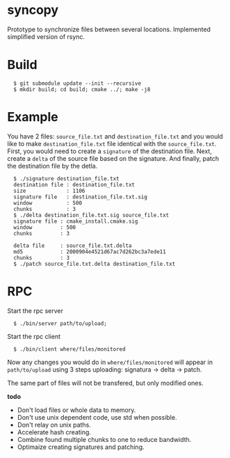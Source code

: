 # syncopy

Prototype to synchronize files between several locations.
Implemented simplified version of rsync.

# Build

      $ git submodule update --init --recursive
      $ mkdir build; cd build; cmake ../; make -j8

# Example

You have 2 files: `source_file.txt` and `destination_file.txt` and you would like to make `destination_file.txt` file identical with the `source_file.txt`.
First, you would need to create a `signature` of the destination file.
Next, create a `delta` of the source file based on the signature.
And finally, patch the destination file by the detla.

      $ ./signature destination_file.txt
      destination file : destination_file.txt
      size             : 1106
      signature file   : destination_file.txt.sig
      window           : 500
      chunks           : 3
      $ ./delta destination_file.txt.sig source_file.txt
      signature file : cmake_install.cmake.sig
      window         : 500
      chunks         : 3

      delta file     : source_file.txt.delta
      md5            : 2000904e4521d67ac7d262bc3a7ede11
      chunks         : 3
      $ ./patch source_file.txt.delta destination_file.txt


# RPC
Start the rpc server

      $ ./bin/server path/to/upload; 

Start the rpc client

      $ ./bin/client where/files/monitored


Now any changes you would do in `where/files/monitored` will appear in `path/to/upload` using 3 steps uploading: signatura -> delta -> patch.

The same part of files will not be transfered, but only modified ones.


**todo**

- Don't load files or whole data to memory.
- Don't use unix dependent code, use std when possible.
- Don't relay on unix paths.
- Accelerate hash creating.
- Combine found multiple chunks to one to reduce bandwidth.
- Optimaize creating signatures and patching.

